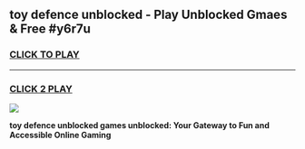 
## toy defence unblocked - Play Unblocked Gmaes & Free #y6r7u
<h3>
<a href="https://news.freeplayer.one?title=toy_defence_unblocked&ref=27F">CLICK TO PLAY</a></h3>
<hr>

<h3>
<a href="https://news.freeplayer.one?title=toy_defence_unblocked&ref=27F">CLICK 2 PLAY</a>
  
</h3>

<a href="https://news.freeplayer.one?title=toy_defence_unblocked&ref=27F/"><img src="https://clearcache.store/games.png"></a>


**toy defence unblocked games unblocked: Your Gateway to Fun and Accessible Online Gaming**
